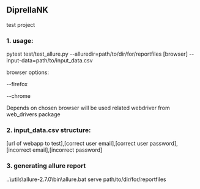 ## DiprellaNK

test project

### 1. usage:
pytest test/test_allure.py --alluredir=path/to/dir/for/reportfiles [browser] --input-data=path/to/input_data.csv

browser options:

--firefox 

--chrome

Depends on chosen browser will be used related webdriver from web_drivers package

### 2. input_data.csv structure:
[url of webapp to test],[correct user email],[correct user password],[incorrect email],[incorrect password]

### 3. generating allure report
..\utils\allure-2.7.0\bin\allure.bat serve path/to/dir/for/reportfiles
